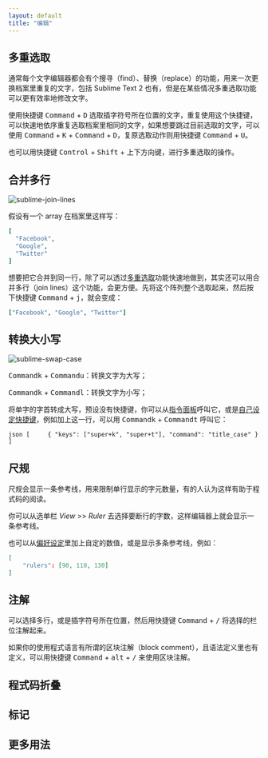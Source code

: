 ```yaml
---
layout: default
title: "编辑"
---
```

## <span id="multiple-selections">多重选取</span>

通常每个文字编辑器都会有个搜寻（find）、替换（replace）的功能，用来一次更换档案里重复的文字，包括 Sublime Text 2 也有，但是在某些情况多重选取功能可以更有效率地修改文字。

使用快捷键 <kbd>Command</kbd> + <kbd>D</kbd> 选取插字符号所在位置的文字，重复使用这个快捷键，可以快速地依序重复选取档案里相同的文字，如果想要跳过目前选取的文字，可以使用 <kbd>Command</kbd> + <kbd>K</kbd> + <kbd>Command</kbd> + <kbd>D</kbd>，复原选取动作则用快捷键 <kbd>Command</kbd> + <kbd>U</kbd>。

也可以用快捷键 <kbd>Control</kbd> + <kbd>Shift</kbd> + 上下方向键，进行多重选取的操作。

## <span id="join-lines">合并多行</span>

![sublime-join-lines](/images/sublime-join-lines.gif)

假设有一个 array 在档案里这样写：

``` ruby
[
  "Facebook",
  "Google",
  "Twitter"
]
```

想要把它合并到同一行，除了可以透过[多重选取](/multiple-selections)功能快速地做到，其实还可以用合并多行（join lines）这个功能，会更方便。先将这个阵列整个选取起来，然后按下快捷键 <kbd>Command</kbd> + <kbd>j</kbd>，就会变成：

``` ruby
["Facebook", "Google", "Twitter"]
```

## <span id="swap-case">转换大小写</span>

![sublime-swap-case](/images/sublime-swap-case.gif)

<kbd>Command</kbd><kbd>k</kbd> + <kbd>Command</kbd><kbd>u</kbd>：转换文字为大写；

<kbd>Command</kbd><kbd>k</kbd> + <kbd>Command</kbd><kbd>l</kbd>：转换文字为小写；

将单字的字首转成大写，预设没有快捷键，你可以从[指令面板](/file-management-and-command-palette#command-palette)呼叫它，或是[自己设定快捷键](/customization#key-bindings)，例如加上这一行，可以用 <kbd>Command</kbd><kbd>k</kbd> + <kbd>Command</kbd><kbd>t</kbd> 呼叫它：

``` json [     { "keys": ["super+k", "super+t"], "command": "title_case" } ] ```

## <span id="ruler">尺规</span>

尺规会显示一条参考线，用来限制单行显示的字元数量，有的人认为这样有助于程式码的阅读。

你可以从选单栏 _View_ >> _Ruler_ 去选择要断行的字数，这样编辑器上就会显示一条参考线。

也可以从[偏好设定](/customization#settings)里加上自定的数值，或是显示多条参考线，例如：

``` json
[
    "rulers": [90, 110, 130]
]
```

## <span id="comment">注解</span>

可以选择多行，或是插字符号所在位置，然后用快捷键 <kbd>Command</kbd> + <kbd>/</kbd> 将选择的栏位注解起来。

如果你的使用程式语言有所谓的区块注解（block comment），且语法定义里也有定义，可以用快捷键 <kbd>Command</kbd> + <kbd>alt</kbd> + <kbd>/</kbd> 来使用区块注解。

## <span id="code-folding">程式码折叠</span>

## <span id="mark">标记</span>

## <span id="more">更多用法</span>
